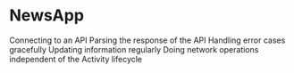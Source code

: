 # NewsApp
Connecting to an API
Parsing the response of the API 
Handling error cases gracefully 
Updating information regularly 
Doing network operations independent of the Activity lifecycle
